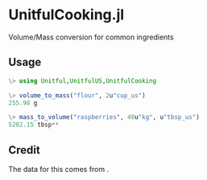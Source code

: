 # UnitfulCooking.jl
Volume/Mass conversion for common ingredients

## Usage

``` julia
\> using Unitful,UnitfulUS,UnitfulCooking

\> volume_to_mass("flour", 2u"cup_us")
255.98 g

\> mass_to_volume("raspberries", 40u"kg", u"tbsp_us")
5202.15 tbspᵘˢ
```

## Credit

The data for this comes from [](https://khymos.org/2014/01/23/volume-to-weight-calculator-for-the-kitchen/).
